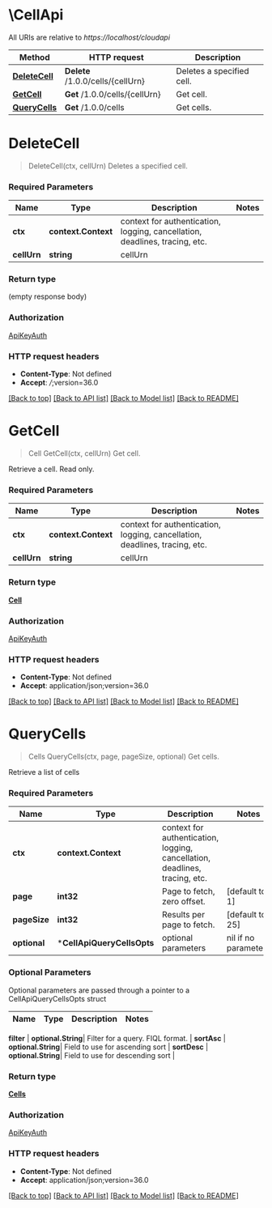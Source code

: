# \CellApi

All URIs are relative to *https://localhost/cloudapi*

Method | HTTP request | Description
------------- | ------------- | -------------
[**DeleteCell**](CellApi.md#DeleteCell) | **Delete** /1.0.0/cells/{cellUrn} | Deletes a specified cell.
[**GetCell**](CellApi.md#GetCell) | **Get** /1.0.0/cells/{cellUrn} | Get cell.
[**QueryCells**](CellApi.md#QueryCells) | **Get** /1.0.0/cells | Get cells.


# **DeleteCell**
> DeleteCell(ctx, cellUrn)
Deletes a specified cell.

### Required Parameters

Name | Type | Description  | Notes
------------- | ------------- | ------------- | -------------
 **ctx** | **context.Context** | context for authentication, logging, cancellation, deadlines, tracing, etc.
  **cellUrn** | **string**| cellUrn | 

### Return type

 (empty response body)

### Authorization

[ApiKeyAuth](../README.md#ApiKeyAuth)

### HTTP request headers

 - **Content-Type**: Not defined
 - **Accept**: *_/_*;version=36.0

[[Back to top]](#) [[Back to API list]](../README.md#documentation-for-api-endpoints) [[Back to Model list]](../README.md#documentation-for-models) [[Back to README]](../README.md)

# **GetCell**
> Cell GetCell(ctx, cellUrn)
Get cell.

Retrieve a cell. Read only. 

### Required Parameters

Name | Type | Description  | Notes
------------- | ------------- | ------------- | -------------
 **ctx** | **context.Context** | context for authentication, logging, cancellation, deadlines, tracing, etc.
  **cellUrn** | **string**| cellUrn | 

### Return type

[**Cell**](Cell.md)

### Authorization

[ApiKeyAuth](../README.md#ApiKeyAuth)

### HTTP request headers

 - **Content-Type**: Not defined
 - **Accept**: application/json;version=36.0

[[Back to top]](#) [[Back to API list]](../README.md#documentation-for-api-endpoints) [[Back to Model list]](../README.md#documentation-for-models) [[Back to README]](../README.md)

# **QueryCells**
> Cells QueryCells(ctx, page, pageSize, optional)
Get cells.

Retrieve a list of cells 

### Required Parameters

Name | Type | Description  | Notes
------------- | ------------- | ------------- | -------------
 **ctx** | **context.Context** | context for authentication, logging, cancellation, deadlines, tracing, etc.
  **page** | **int32**| Page to fetch, zero offset. | [default to 1]
  **pageSize** | **int32**| Results per page to fetch. | [default to 25]
 **optional** | ***CellApiQueryCellsOpts** | optional parameters | nil if no parameters

### Optional Parameters
Optional parameters are passed through a pointer to a CellApiQueryCellsOpts struct

Name | Type | Description  | Notes
------------- | ------------- | ------------- | -------------


 **filter** | **optional.String**| Filter for a query.  FIQL format. | 
 **sortAsc** | **optional.String**| Field to use for ascending sort | 
 **sortDesc** | **optional.String**| Field to use for descending sort | 

### Return type

[**Cells**](Cells.md)

### Authorization

[ApiKeyAuth](../README.md#ApiKeyAuth)

### HTTP request headers

 - **Content-Type**: Not defined
 - **Accept**: application/json;version=36.0

[[Back to top]](#) [[Back to API list]](../README.md#documentation-for-api-endpoints) [[Back to Model list]](../README.md#documentation-for-models) [[Back to README]](../README.md)

